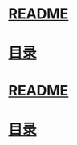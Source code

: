 
# [README](../README.md "回到 README")
# [目录](本书的组织结构.md "回到 目录")











































# [README](../README.md "回到 README")
# [目录](本书的组织结构.md "回到 目录")